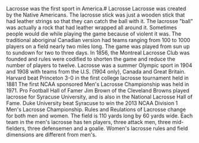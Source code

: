 Lacrosse was the first sport in America.# Lacrosse
Lacrosse was created by the Native Americans.
The lacrosse stick was just a wooden stick that had leather strings so that they can catch the ball with it.
The lacrosse "ball" was actually a rock that had leather wrapped all around it.
Sometimes people would die while playing the game because of violent it was.
The traditional aboriginal Canadian version had teams ranging from 100 to 1000 players on a field nearly two miles long. The game was played from sun up to sundown for two to three days.
In 1856, the Montreal Lacrosse Club was founded and rules were codified to shorten the game and reduce the number of players to twelve.
Lacrosse was a summer Olympic sport in 1904 and 1908 with teams from the U.S. (1904 only), Canada and Great Britain.
Harvard beat Princeton 3-0 in the first college lacrosse tournament held in 1881
The first NCAA sponsored Men's Lacrosse Championship was held in 1971.
Pro Football Hall of Famer Jim Brown of the Cleveland Browns played lacrosse for Syracuse University, and is also in the National Lacrosse Hall of Fame.
Duke University beat Syracuse to win the 2013 NCAA Division 1 Men's Lacrosse Championship.
Rules and Reulations of Lacrosse change for both men and women.
The field is 110 yards long by 60 yards wide.
Each team in the men's lacrosse has ten players, three attack men, three mid-fielders, three defensemen and a goalie.
Women's lacrosse rules and field dimensions are different from men's.
